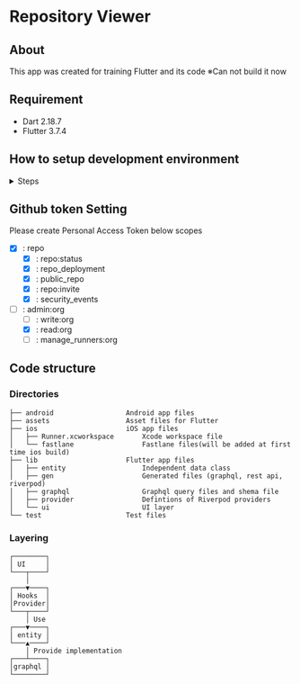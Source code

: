 # Repository Viewer

## About

This app was created for training Flutter and its code
※Can not build it now

## Requirement

- Dart 2.18.7
- Flutter 3.7.4

## How to setup development environment

<details>
<summary>Steps</summary>

1. Install [Dart](https://dart.dev/)
    - Follow the instruction described at [Get the Dart SDK](https://dart.dev/get-dart)
    - If you're on macOS, you can install Dart with [Homebrew](https://brew.sh/)
      ```
      brew tap dart-lang/dart
      brew install dart
      ```
2. Install [fvm](https://github.com/leoafarias/fvm)
   ```
   dart pub global activate fvm
   ```
3. Install Flutter
   ```
   fvm install
   ```
4. Run `graphql_codegen` plugin to generate code
   ```
   make build-runner
   ```
5. Install Dart packages
   ```
   fvm flutter pub get
   ```
6. Install [rbenv](https://github.com/rbenv/rbenv)
    - Follow the instruction described at https://github.com/rbenv/rbenv#installation
    - If you're on macOS, you can install rbenv with [Homebrew](https://brew.sh/)
      ```
      brew install rbenv
      ```
7. Install [Ruby](https://www.ruby-lang.org/)
   ```
   rbenv install
   ```
8. Install [CocoaPods](https://cocoapods.org/)
   ```
   rbenv exec gem install cocoapods
   ```
9. Install CocoaPods dependencies
   ```
   make ios-pod
   ```
10. Obtain certificates and provisioning profiles to sign iOS app for development
    ```
    make ios-cert
    ```

</details>

## Github token Setting

Please create Personal Access Token below scopes

- [x] : repo
    - [x] : repo:status
    - [x] : repo_deployment
    - [x] : public_repo
    - [x] : repo:invite
    - [x] : security_events
- [ ] : admin:org
    - [ ] : write:org
    - [x] : read:org
    - [ ] : manage_runners:org

## Code structure

### Directories

```
├── android                  Android app files
├── assets                   Asset files for Flutter
├── ios                      iOS app files
│   ├── Runner.xcworkspace       Xcode workspace file
│   └── fastlane                 Fastlane files(will be added at first time ios build)
├── lib                      Flutter app files
│   ├── entity                   Independent data class
│   ├── gen                      Generated files (graphql, rest api, riverpod)
│   ├── graphql                  Graphql query files and shema file
│   ├── provider                 Defintions of Riverpod providers
│   └── ui                       UI layer
└── test                     Test files
```
### Layering

```
┌────────┐
│ UI     │
└───┬────┘
    │  
┌───▼────┐
│ Hooks  │
│Provider│
└───┬────┘
    │ Use
┌───▼────┐
│ entity │
└───▲────┘
    │ Provide implementation
┌───┴────┐
│graphql │
└────────┘
```

